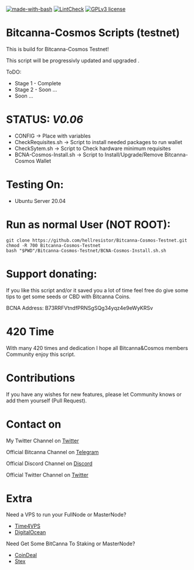 [![made-with-bash](https://img.shields.io/badge/Made%20with-Bash-1f425f.svg)](https://www.gnu.org/software/bash/)
[![LintCheck](https://github.com/hellresistor/Bitcanna-Cosmos-Testnet/actions/workflows/main.yml/badge.svg)](https://github.com/hellresistor/Bitcanna-Cosmos-Testnet/actions/workflows/main.yml)
[![GPLv3 license](https://img.shields.io/badge/License-GPLv3-blue.svg)](http://perso.crans.org/besson/LICENSE.html)

# Bitcanna-Cosmos Scripts (testnet)

This is build for Bitcanna-Cosmos Testnet!

This script will be progressivly updated and upgraded .

ToDO:
 - Stage 1 - Complete
 - Stage 2 - Soon ...
 - Soon ...

# STATUS: *V0.06*
 - CONFIG -> Place with variables
 - CheckRequisites.sh -> Script to install needed packages to run wallet
 - CheckSytem.sh -> Script to Check hardware minimum requisites
 - BCNA-Cosmos-Install.sh -> Script to Install/Upgrade/Remove Bitcanna-Cosmos Wallet

# Testing On:
 - Ubuntu Server 20.04

# Run as normal User (NOT ROOT):
    git clone https://github.com/hellresistor/Bitcanna-Cosmos-Testnet.git
    chmod -R 700 Bitcanna-Cosmos-Testnet
    bash "$PWD"/Bitcanna-Cosmos-Testnet/BCNA-Cosmos-Install.sh.sh


# Support donating:
If you like this script and/or it saved you a lot of time
feel free do give some tips to get some seeds or CBD with Bitcanna Coins.

BCNA Address:  B73RRFVtndfPRNSgSQg34yqz4e9eWyKRSv

# 420 Time
With many 420 times and dedication
I hope all Bitcanna&Cosmos members Community enjoy this script.

# Contributions
If you have any wishes for new features, please let Community knows or add them yourself (Pull Request). 

# Contact on
My Twitter Channel on [Twitter](https://www.twitter.com/hellresistor)

Official Bitcanna Channel on [Telegram](https://t.me/joinchat/F4JfThITJB3cU-uaCwtKlQ)

Official Discord Channel on [Discord](https://discord.gg/BZH3X5WGw2)

Official Twitter Channel on [Twitter](https://www.twitter.com/bitcannaglobal)

# Extra
 Need a VPS to run your FullNode or MasterNode?

  - [Time4VPS](https://www.time4vps.com/?affid=4335)
  - [DigitalOcean](https://m.do.co/c/9c8dc13a528c)

 Need Get Some BitCanna To Staking or MasterNode?

 - [CoinDeal](https://coindeal.com/ref/AV4X)
 - [Stex](https://app.stex.com/?ref=75177165)
